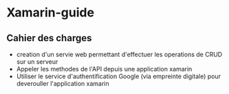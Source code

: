 # Xamarin-guide
Cahier des charges 
-----------------

  * creation d'un servie web permettant d'effectuer les operations de CRUD sur un serveur
  * Appeler les methodes de l'API depuis une application xamarin
  * Utiliser le service d'authentification Google (via empreinte digitale) pour deverouller l'application xamarin
